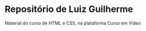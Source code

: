 <h1>Repositório de Luiz Guilherme</h1>

<p>Material do curso de HTML e CSS, na plataforma Curso em Vídeo</p>
